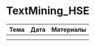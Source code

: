 # TextMining_HSE


| Тема | Дата | Материалы |
|------|------|-----------|
|      |      |           |
|      |      |           |
